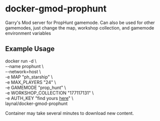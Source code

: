 # docker-gmod-prophunt
Garry's Mod server for PropHunt gamemode. Can also be used for other gamemodes, just change the map, workshop collection, and gamemode environment variables

## Example Usage

docker run -d \\\
--name prophunt \\\
--network=host \\\
-e MAP "ph_starship" \\\
-e MAX_PLAYERS "24" \\\
-e GAMEMODE "prop_hunt" \\\
-e WORKSHOP_COLLECTION "177117131" \\\
-e AUTH_KEY "find yours [here](https://steamcommunity.com/dev/apikey)" \\\
laynal/docker-gmod-prophunt

Container may take several minutes to download new content.
